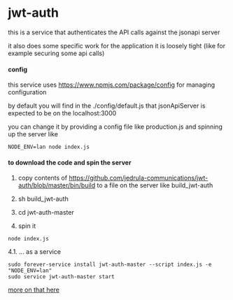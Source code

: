 # jwt-auth

this is a service that authenticates the API calls against the jsonapi server

it also does some specific work for the application it is loosely tight (like for example securing some api calls)


#### config
this service uses https://www.npmjs.com/package/config for managing configuration

by default you will find in the ./config/default.js that jsonApiServer is expected to be on the localhost:3000  

you can change it by providing a config file like production.js and spinning up the server like 
```
NODE_ENV=lan node index.js 
```


#### to download the code and spin the server

1. copy contents of https://github.com/jedrula-communications/jwt-auth/blob/master/bin/build to a file on the server like build_jwt-auth

2. sh build_jwt-auth

3. cd jwt-auth-master

4. spin it
```
node index.js
```

4.1. ... as a service
```
sudo forever-service install jwt-auth-master --script index.js -e "NODE_ENV=lan"
sudo service jwt-auth-master start
```

[more on that here](http://jedrula-app.surge.sh/post/e58f4fd4-bda4-4a1d-801b-d68cc255a63f)

